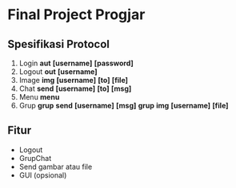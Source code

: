 # Final Project Progjar
## Spesifikasi Protocol
1. Login
**aut** **[username]** **[password]**
2. Logout
**out** **[username]**
3. Image
**img** **[username]** **[to]** **[file]**
4. Chat
**send** **[username]** **[to]** **[msg]**
5. Menu
**menu**
6. Grup
**grup** **send** **[username]** **[msg]**
**grup** **img** **[username]** **[file]**

## Fitur
- Logout
- GrupChat
- Send gambar atau file
- GUI (opsional)
